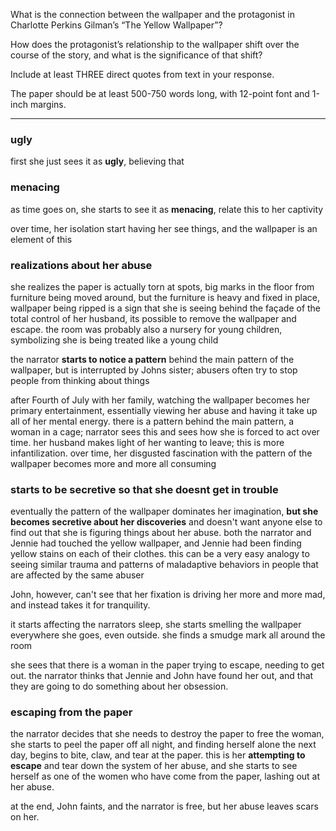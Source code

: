

What is the connection between the wallpaper and the protagonist in Charlotte Perkins Gilman’s “The Yellow Wallpaper”?

How does the protagonist’s relationship to the wallpaper shift over the course of the story, and what is the significance of that shift?

Include at least THREE direct quotes from text in your response.

The paper should be at least 500-750 words long, with 12-point font and 1-inch margins.

---

### ugly
first she just sees it as **ugly**, believing that

### menacing
as time goes on, she starts to see it as **menacing**, relate this to her captivity

over time, her isolation start having her see things, and the wallpaper is an element of this


### realizations about her abuse
she realizes the paper is actually torn at spots, big marks in the floor from furniture being moved around, but the furniture is heavy and fixed in place, wallpaper being ripped is a sign that she is seeing behind the façade of the total control of her husband, its possible to remove the wallpaper and escape. the room was probably also a nursery for young children, symbolizing she is being treated like a young child

the narrator **starts to notice a pattern** behind the main pattern of the wallpaper, but is interrupted by Johns sister; abusers often try to stop people from thinking about things

after Fourth of July with her family, watching the wallpaper becomes her primary entertainment, essentially viewing her abuse and having it take up all of her mental energy. there is a pattern behind the main pattern, a woman in a cage; narrator sees this and sees how she is forced to act over time. her husband makes light of her wanting to leave; this is more infantilization. over time, her disgusted fascination with the pattern of the wallpaper becomes more and more all consuming

### starts to be secretive so that she doesnt get in trouble
eventually the pattern of the wallpaper dominates her imagination, **but she becomes secretive about her discoveries** and doesn't want anyone else to find out that she is figuring things about her abuse. both the narrator and Jennie had touched the yellow wallpaper, and Jennie had been finding yellow stains on each of their clothes. this can be a very easy analogy to seeing similar trauma and patterns of maladaptive behaviors in people that are affected by the same abuser

John, however, can't see that her fixation is driving her more and more mad, and instead takes it for tranquility.

it starts affecting the narrators sleep, she starts smelling the wallpaper everywhere she goes, even outside. she finds a smudge mark all around the room

she sees that there is a woman in the paper trying to escape, needing to get out. the narrator thinks that Jennie and John have found her out, and that they are going to do something about her obsession.

### escaping from the paper
the narrator decides that she needs to destroy the paper to free the woman, she starts to peel the paper off all night, and finding herself alone the next day, begins to bite, claw, and tear at the paper. this is her **attempting to escape** and tear down the system of her abuse, and she starts to see herself as one of the women who have come from the paper, lashing out at her abuse.

at the end, John faints, and the narrator is free, but her abuse leaves scars on her.

<!-- --- -->
<!-- ### opening stuff -->
<!--delete this line
<p style="line-height: 2; font-family: Times New Roman; font-size:16px">Kailey Stark</p>
<p style="line-height: 2; font-family: Times New Roman; font-size:16px">7 December 2020</p>
<p style="text-align: center; line-height: 2; font-family: Times New Roman; font-size:16px">Value of Societal Communication  Essay</p>
<!--  -->
<br>
<!--  -->
<!--  -->
<!-- delete this line
<p style="line-height: 2; font-family: Times New Roman; font-size: 16px;">
&nbsp;&nbsp;&nbsp;&nbsp;&nbsp;
delete this line -->
